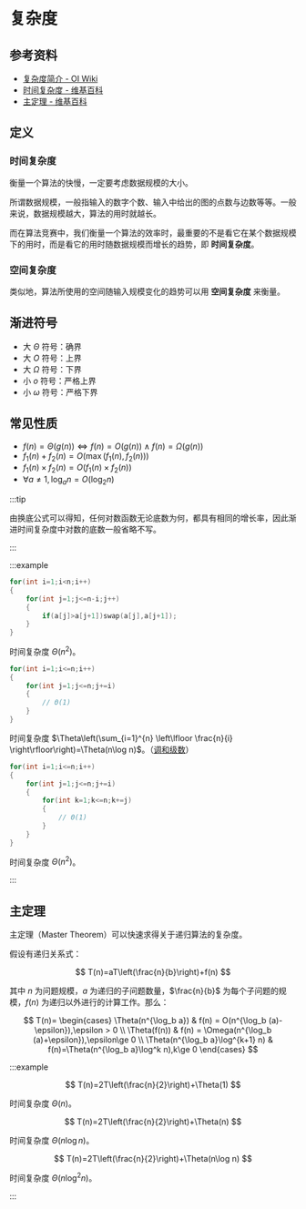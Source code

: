 # 复杂度

## 参考资料

- [复杂度简介 - OI Wiki](https://oi-wiki.org/basic/complexity/)
- [时间复杂度 - 维基百科](https://zh.wikipedia.org/zh-cn/时间复杂度)
- [主定理 - 维基百科](https://zh.wikipedia.org/zh-cn/主定理)

## 定义

### 时间复杂度

衡量一个算法的快慢，一定要考虑数据规模的大小。

所谓数据规模，一般指输入的数字个数、输入中给出的图的点数与边数等等。一般来说，数据规模越大，算法的用时就越长。

而在算法竞赛中，我们衡量一个算法的效率时，最重要的不是看它在某个数据规模下的用时，而是看它的用时随数据规模而增长的趋势，即 **时间复杂度**。

### 空间复杂度

类似地，算法所使用的空间随输入规模变化的趋势可以用 **空间复杂度** 来衡量。

## 渐进符号

- 大 $\Theta$ 符号：确界
- 大 $O$ 符号：上界
- 大 $\Omega$ 符号：下界
- 小 $o$ 符号：严格上界
- 小 $\omega$ 符号：严格下界

## 常见性质

- $f(n) = \Theta(g(n))\iff f(n)=O(g(n))\land f(n)=\Omega(g(n))$
- $f_1(n) + f_2(n) = O(\max(f_1(n), f_2(n)))$
- $f_1(n) \times f_2(n) = O(f_1(n) \times f_2(n))$
- $\forall a \ne 1, \log_a{n} = O(\log_2 n)$

:::tip

由换底公式可以得知，任何对数函数无论底数为何，都具有相同的增长率，因此渐进时间复杂度中对数的底数一般省略不写。

:::

:::example

<Tabs>
<TabItem value="Example 1">

```cpp
for(int i=1;i<n;i++)
{
	for(int j=1;j<=n-i;j++)
	{
		if(a[j]>a[j+1])swap(a[j],a[j+1]);
	}
}
```

时间复杂度 $\Theta(n^2)$。

</TabItem>
<TabItem value="Example 2">

```cpp
for(int i=1;i<=n;i++)
{
	for(int j=1;j<=n;j+=i)
	{
		// Θ(1)
	}
}
```

时间复杂度 $\Theta\left(\sum_{i=1}^{n} \left\lfloor \frac{n}{i} \right\rfloor\right)=\Theta(n\log n)$。（[调和级数](https://zh.wikipedia.org/zh-cn/调和级数)）

</TabItem>
<TabItem value="Example 3">

```cpp
for(int i=1;i<=n;i++)
{
	for(int j=1;j<=n;j+=i)
	{
		for(int k=1;k<=n;k+=j)
		{
			// Θ(1)
		}
	}
}
```

时间复杂度 $\Theta(n^2)$。

</TabItem>
</Tabs>

:::

## 主定理

主定理（Master Theorem）可以快速求得关于递归算法的复杂度。

假设有递归关系式：

$$
T(n)=aT\left(\frac{n}{b}\right)+f(n)
$$

其中 $n$ 为问题规模，$a$ 为递归的子问题数量，$\frac{n}{b}$ 为每个子问题的规模，$f(n)$ 为递归以外进行的计算工作。那么：

$$
T(n)=
\begin{cases}
  \Theta(n^{\log_b a}) & f(n) = O(n^{\log_b (a)-\epsilon}),\epsilon > 0 \\
  \Theta(f(n)) & f(n) = \Omega(n^{\log_b (a)+\epsilon}),\epsilon\ge 0 \\
  \Theta(n^{\log_b a}\log^{k+1} n) & f(n)=\Theta(n^{\log_b a}\log^k n),k\ge 0
\end{cases}
$$

:::example

<Tabs>
<TabItem value="Example 1">

$$
T(n)=2T\left(\frac{n}{2}\right)+\Theta(1)
$$

时间复杂度 $\Theta(n)$。

</TabItem>
<TabItem value="Example 2">

$$
T(n)=2T\left(\frac{n}{2}\right)+\Theta(n)
$$

时间复杂度 $\Theta(n\log n)$。

</TabItem>
<TabItem value="Example 3">

$$
T(n)=2T\left(\frac{n}{2}\right)+\Theta(n\log n)
$$

时间复杂度 $\Theta(n\log^2 n)$。

</TabItem>
</Tabs>

:::
